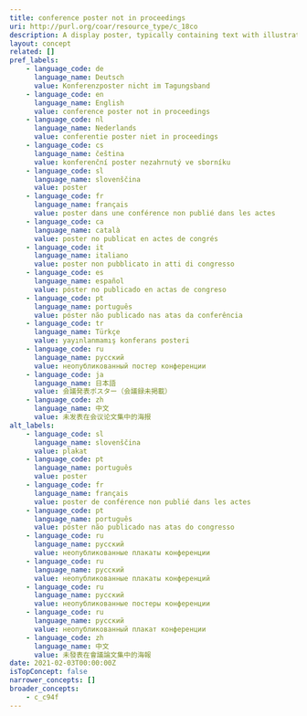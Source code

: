 ```yaml
---
title: conference poster not in proceedings
uri: http://purl.org/coar/resource_type/c_18co
description: A display poster, typically containing text with illustrative figures and/or tables, usually reporting research results or proposing hypotheses, submitted for acceptance to and/or presented at a conference, seminar, symposium, workshop or similar event.  (Adapted from fabio)
layout: concept
related: []
pref_labels:
    - language_code: de
      language_name: Deutsch
      value: Konferenzposter nicht im Tagungsband
    - language_code: en
      language_name: English
      value: conference poster not in proceedings
    - language_code: nl
      language_name: Nederlands
      value: conferentie poster niet in proceedings
    - language_code: cs
      language_name: čeština
      value: konferenční poster nezahrnutý ve sborníku
    - language_code: sl
      language_name: slovenščina
      value: poster
    - language_code: fr
      language_name: français
      value: poster dans une conférence non publié dans les actes
    - language_code: ca
      language_name: català
      value: poster no publicat en actes de congrés
    - language_code: it
      language_name: italiano
      value: poster non pubblicato in atti di congresso
    - language_code: es
      language_name: español
      value: póster no publicado en actas de congreso
    - language_code: pt
      language_name: português
      value: póster não publicado nas atas da conferência
    - language_code: tr
      language_name: Türkçe
      value: yayınlanmamış konferans posteri
    - language_code: ru
      language_name: русский
      value: неопубликованный постер конференции
    - language_code: ja
      language_name: 日本語
      value: 会議発表ポスター（会議録未掲載）
    - language_code: zh
      language_name: 中文
      value: 未发表在会议论文集中的海报
alt_labels:
    - language_code: sl
      language_name: slovenščina
      value: plakat
    - language_code: pt
      language_name: português
      value: poster
    - language_code: fr
      language_name: français
      value: poster de conférence non publié dans les actes
    - language_code: pt
      language_name: português
      value: póster não publicado nas atas do congresso
    - language_code: ru
      language_name: русский
      value: неопубликованные плакаты конференции
    - language_code: ru
      language_name: русский
      value: неопубликованные плакаты конференций
    - language_code: ru
      language_name: русский
      value: неопубликованные постеры конференции
    - language_code: ru
      language_name: русский
      value: неопубликованный плакат конференции
    - language_code: zh
      language_name: 中文
      value: 未發表在會議論文集中的海報
date: 2021-02-03T00:00:00Z
isTopConcept: false
narrower_concepts: []
broader_concepts:
    - c_c94f
---
```


